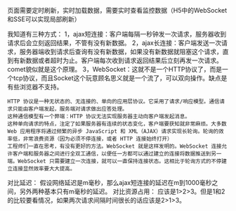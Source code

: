 页面需要定时刷新，实时加载数据，需要实时查看监控数据（H5中的WebSocket和SSE可以实现局部刷新）

我知道有三种方式： 
1，ajax短连接：客户端每隔一秒钟发一次请求，服务器收到请求后会立刻返回结果，不管有没有新数据。
2，ajax长连接：客户端发送一次请求，服务器端收到请求后查询有没有新数据，如果没有新数据就阻塞这个请求，直到有新数据或者超时为止。客户端每次收到请求返回结果后立刻再发一次请求。comet貌似就是这个原理。
3，WebSocket：这就不是一个HTTP协议了，而是一个tcp协议，而且Socket这个玩意顾名思义就是一个流了，可以双向操作。缺点是有些浏览器不支持。
```
HTTP 协议是一种无状态的、无连接的、单向的应用层协议。它采用了请求/响应模型。通信请求只能由客户端发起，服务端对请求做出应答处理。
这种通信模型有一个弊端：HTTP 协议无法实现服务器主动向客户端发起消息。
这种单向请求的特点，注定了如果服务器有连续的状态变化，客户端要获知就非常麻烦。大多数 Web 应用程序将通过频繁的异步 JavaScript 和 XML（AJAX）请求实现长轮询。轮询的效率低，非常浪费资源（因为必须不停连接，或者 HTTP 连接始终打开）
工程师们一直在思考，有没有更好的方法。WebSocket 就是这样发明的。WebSocket 连接允许客户端和服务器之间进行全双工通信，以便任一方都可以通过建立的连接将数据推送到另一端。WebSocket 只需要建立一次连接，就可以一直保持连接状态。这相比于轮询方式的不停建立连接显然效率要大大提高。
```
对比延迟： 假设网络延迟是m毫秒，那么ajax短连接的延迟在m到1000毫秒之间，另外两种基本只有m毫秒的延迟。 对比资源占用： 应该是1>2>3。但是1和2的比较要看情况，如果两次请求间隔时间很长的话应该是2>1>3。